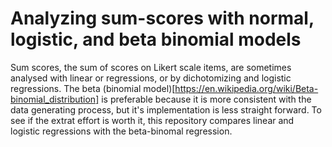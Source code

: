 # Analyzing sum-scores with normal, logistic, and beta binomial models

Sum scores, the sum of scores on Likert scale items, are sometimes analysed with linear or regressions, or by dichotomizing and logistic regressions. The beta (binomial model)[https://en.wikipedia.org/wiki/Beta-binomial_distribution] is preferable because it is more consistent with the data generating process, but it's implementation is less straight forward. To see if the extrat effort is worth it, this repository compares linear and logistic regressions with the beta-binomal regression. 

